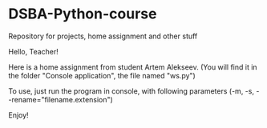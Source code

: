 # DSBA-Python-course
Repository for projects, home assignment and other stuff

Hello, Teacher!

Here is a home assignment from student Artem Alekseev. (You will find it in the folder "Console application", the file named "ws.py")

To use, just run the program in console, with following parameters (-m, -s, --rename="filename.extension")

Enjoy!
